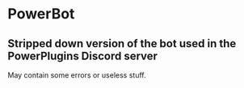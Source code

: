 # PowerBot

## Stripped down version of the bot used in the PowerPlugins Discord server

May contain some errors or useless stuff.
